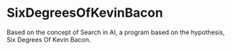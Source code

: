 # SixDegreesOfKevinBacon
Based on the concept of Search in AI, a program based on the hypothesis, Six Degrees Of Kevin Bacon. 
